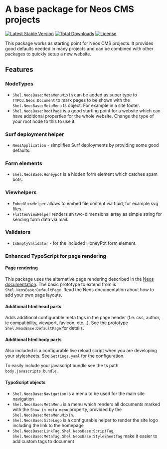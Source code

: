 # A base package for Neos CMS projects

[![Latest Stable Version](https://poser.pugx.org/shel/neosbase/v/stable)](https://packagist.org/packages/shel/neosbase)
[![Total Downloads](https://poser.pugx.org/shel/neosbase/downloads)](https://packagist.org/packages/shel/neosbase)
[![License](https://poser.pugx.org/shel/neosbase/license)](https://packagist.org/packages/shel/neosbase)

This package works as starting point for Neos CMS projects.
It provides good defaults needed in many projects and can be combined
with other packages to quickly setup a new website.

## Features

### NodeTypes

* `Shel.NeosBase:MetaMenuMixin` can be added as super type to `TYPO3.Neos:Document` to mark pages to be shown with the `Shel.NeosBase:MetaMenu` ts object. For example in a site footer.
* `Shel.NeosBase:RootPage` is a good starting point for a website which can have additional properties for the whole website. Change the type of your root node to this to use it.

### Surf deployment helper

* `NeosApplication` - simplifies Surf deployments by providing some good defaults.

### Form elements

* `Shel.NeosBase:Honeypot` is a hidden form element which catches spam bots.

### Viewhelpers

* `EmbedViewHelper` allows to embed file content via fluid, for example svg files.
* `FlattenViewHelper` renders an two-dimensional array as simple string for sending form data via mail.

### Validators

* `IsEmptyValidator` - for the included HoneyPot form element. 

### Enhanced TypoScript for page rendering

#### Page rendering

This package uses the alternative page rendering described in the [Neos documentation](http://neos.readthedocs.org/en/stable/HowTos/SelectingPageTemplate.html#using-a-defaultpage-prototype).
The basic prototype to extend from is `Shel.NeosBase:DefaultPage`. 
Read the Neos documentation about how to add your own page layouts. 
 
#### Additional html head parts 

Adds additional configurable meta tags in the page header (f.e. css, author, ie compatibility, viewport, favicon, etc...). 
See the prototype `Shel.NeosBase:DefaultPage` for details.

#### Additional html body parts

Also included is a configurable live reload script when you are developing your stylesheets. 
See `Settings.yaml` for the configuration.

To easily include your javascript bundle see the ts path `body.javascripts.bundle`.

#### TypoScript objects

* `Shel.NeosBase:Navigation` is a menu to be used for the main site navigation
* `Shel.NeosBase:MetaMenu` is a menu which renders all documents marked with the `Show in meta menu` property, provided by the `Shel.NeosBase:MetaMenuMixin`.
* `Shel.NeosBase:SiteLogo` is a configurable helper to render the site logo including the link to the homepage
* `Shel.NeosBase:LinkTag`, `Shel.NeosBase:ScriptTag`, `Shel.NeosBase:MetaTag`, `Shel.NeosBase:StyleSheetTag` make it easier to add custom tags to document 
